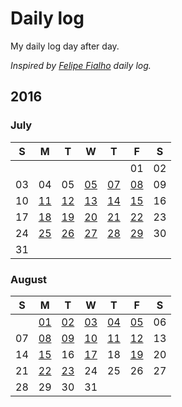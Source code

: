 # Daily log

My daily log day after day.

*Inspired by [Felipe Fialho](https://github.com/lfeh/dailylog) daily log.*

## 2016

### July

| S | M | T | W | T | F | S |
|---|---|---|---|---|---|---|
|   |   |   |   |   | 01 | 02 |
| 03 | 04 | 05 | [05](/log/2016/2016-07-06.md) | [07](/log/2016/2016-07-07.md) | [08](/log/2016/2016-07-08.md) | 09 |
| 10 | [11](/log/2016/2016-07-11.md) | [12](/log/2016/2016-07-12.md) | [13](/log/2016/2016-07-13.md) | [14](/log/2016/2016-07-14.md)  | [15](/log/2016/2016-07-15.md) | 16 |
| 17 | [18](/log/2016/2016-07-18.md) | [19](/log/2016/2016-07-19.md) | [20](/log/2016/2016-07-20.md) | [21](/log/2016/2016-07-21.md) | [22](/log/2016/2016-07-22.md) | 23 |
| 24 | [25](/log/2016/2016-07-25.md) | [26](/log/2016/2016-07-26.md) | [27](/log/2016/2016-07-27.md) | [28](/log/2016/2016-07-28.md) | [29](/log/2016/2016-07-29.md) | 30 |
| 31 |

### August

| S | M | T | W | T | F | S |
|---|---|---|---|---|---|---|
|   | [01](/log/2016/2016-08-01.md) | [02](/log/2016/2016-08-02.md) | [03](/log/2016/2016-08-03.md) | [04](/log/2016/2016-08-04.md) | [05](/log/2016/2016-08-05.md) | 06 |
| 07 | [08](/log/2016/2016-08-08.md) | [09](/log/2016/2016-08-09.md) | [10](/log/2016/2016-08-10.md) | [11](/log/2016/2016-08-11.md) | [12](/log/2016/2016-08-12.md) | 13 |
| 14 | [15](/log/2016/2016-08-15.md) | 16 | [17](/log/2016/2016-08-17.md) | 18 | [19](/log/2016/2016-08-19.md) | 20 |
| 21 | [22](/log/2016/2016-08-22.md) | [23](/log/2016/2016-08-23.md) | 24 | 25 | 26 | 27 |
| 28 | 29 | 30 | 31 |  |  |  |